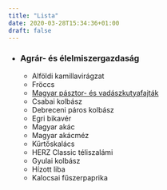 ```yaml
---
title: "Lista"
date: 2020-03-28T15:34:36+01:00
draft: false
---
```

- ### Agrár- és élelmiszergazdaság

    - Alföldi kamillavirágzat
    - Fröccs
    - [Magyar pásztor- és vadászkutyafajták](../vizsla/)
    - Csabai kolbász
    - Debreceni páros kolbász
    - Egri bikavér
    - Magyar akác
    - Magyar akácméz
    - Kűrtőskalács
    - HERZ Classic téliszalámi
    - Gyulai kolbász
    - Hízott liba
    - Kalocsai fűszerpaprika 
    